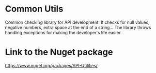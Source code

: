 # Common Utils
Common checking library for API development. It checks for null values, negative numbers, extra space at the end of a string...
The library throws handling exceptions for making the developer's life easier.

# Link to the Nuget package
https://www.nuget.org/packages/API-Utilities/
